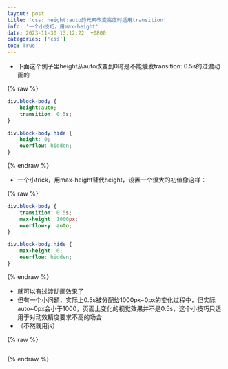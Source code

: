 ```yaml
---
layout: post
title: 'css: height:auto的元素改变高度时适用transition'
info: '一个小技巧，用max-height'
date: 2023-11-30 13:12:22  +0800
categories: ['css']
toc: True
---
```



- 下面这个例子里height从auto改变到0时是不能触发transition: 0.5s的过渡动画的

{% raw %}
```css
div.block-body {
    height:auto;
    transition: 0.5s;
}

div.block-body.hide {
    height: 0;
    overflow: hidden;
}
```
{% endraw %}



- 一个小trick，用max-height替代height，设置一个很大的初值像这样：

{% raw %}
```css
div.block-body {
    transition: 0.5s;
    max-height: 1000px;
    overflow-y: auto;
}

div.block-body.hide {
    max-height: 0;
    overflow: hidden;
}
```
{% endraw %}

- 就可以有过渡动画效果了
- 但有一个小问题，实际上0.5s被分配给1000px~0px的变化过程中，但实际auto~0px会小于1000，页面上变化的视觉效果并不是0.5s，这个小技巧只适用于对动效精度要求不高的场合
- （不然就用js）



{% raw %}
```
```
{% endraw %}


<!--![引入图片]({{site.url}}/image/css/2023-11-30-height_transition/image_1.jpg) -->